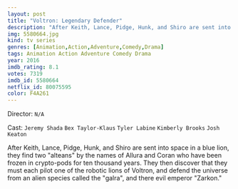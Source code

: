 ```yaml
---
layout: post
title: "Voltron: Legendary Defender"
description: "After Keith, Lance, Pidge, Hunk, and Shiro are sent into space in a blue lion, they find two alteans by the names of Allura and Coran who have been frozen in crypto-pods for ten thousand years. They then discover that they must each pilot one of the robotic lions of Voltron, and defend the universe from an alien species called the galra, and there evil emperor Zarkon..."
img: 5580664.jpg
kind: tv series
genres: [Animation,Action,Adventure,Comedy,Drama]
tags: Animation Action Adventure Comedy Drama 
year: 2016
imdb_rating: 8.1
votes: 7319
imdb_id: 5580664
netflix_id: 80075595
color: F4A261
---
```

Director: `N/A`  

Cast: `Jeremy Shada` `Bex Taylor-Klaus` `Tyler Labine` `Kimberly Brooks` `Josh Keaton` 

After Keith, Lance, Pidge, Hunk, and Shiro are sent into space in a blue lion, they find two "alteans" by the names of Allura and Coran who have been frozen in crypto-pods for ten thousand years. They then discover that they must each pilot one of the robotic lions of Voltron, and defend the universe from an alien species called the "galra", and there evil emperor "Zarkon."